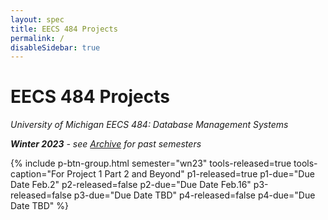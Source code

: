 ```yaml
---
layout: spec
title: EECS 484 Projects
permalink: /
disableSidebar: true
---
```


# EECS 484 Projects

_University of Michigan EECS 484: Database Management Systems_

_**Winter 2023** - see [Archive](/archive) for past semesters_

{% include p-btn-group.html semester="wn23"
tools-released=true tools-caption="For Project 1 Part 2 and Beyond" 
p1-released=true p1-due="Due Date Feb.2" 
p2-released=false p2-due="Due Date Feb.16"
p3-released=false p3-due="Due Date TBD"
p4-released=false p4-due="Due Date TBD" %}
